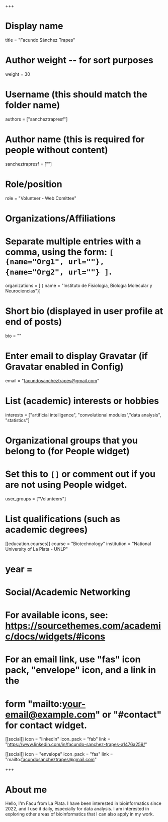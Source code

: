 +++
# Display name
title = "Facundo Sánchez Trapes"

# Author weight -- for sort purposes
weight = 30

# Username (this should match the folder name)
authors = ["sancheztrapresf"]

# Author name (this is required for people without content)
sancheztrapresf = [""]

# Role/position
role = "Volunteer - Web Comittee"

# Organizations/Affiliations
#   Separate multiple entries with a comma, using the form: `[ {name="Org1", url=""}, {name="Org2", url=""} ]`.
organizations = [ { name = "Instituto de Fisiología, Biología Molecular y Neurociencias"}] 

# Short bio (displayed in user profile at end of posts)
bio = ""

# Enter email to display Gravatar (if Gravatar enabled in Config)
email = "facundosancheztrapes@gmail.com"

# List (academic) interests or hobbies
interests = ["artificial intelligence", "convolutional modules","data analysis", "statistics"]

# Organizational groups that you belong to (for People widget)
#   Set this to `[]` or comment out if you are not using People widget.
user_groups = ["Volunteers"]

# List qualifications (such as academic degrees)

[[education.courses]]
course = "Biotechnology"
institution = "National University of La Plata - UNLP"
# year = 



# Social/Academic Networking
# For available icons, see: https://sourcethemes.com/academic/docs/widgets/#icons
#   For an email link, use "fas" icon pack, "envelope" icon, and a link in the
#   form "mailto:your-email@example.com" or "#contact" for contact widget.

[[social]]
  icon = "linkedin"
  icon_pack = "fab"
  link = "https://www.linkedin.com/in/facundo-sanchez-trapes-a1476a259/"

[[social]]
  icon = "envelope"
  icon_pack = "fas"
  link = "mailto:facundosancheztrapes@gmail.com"




+++

# About me 

Hello, I'm Facu from La Plata. I have been interested in bioinformatics since 2022, and I use it daily, especially for data analysis. I am interested in exploring other areas of bioinformatics that I can also apply in my work.